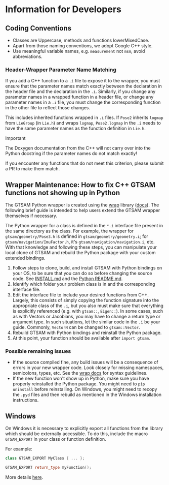 # Information for Developers

## Coding Conventions

* Classes are Uppercase, methods and functions lowerMixedCase.
* Apart from those naming conventions, we adopt Google C++ style.
* Use meaningful variable names, e.g. `measurement` not `msm`, avoid abbreviations.

### Header-Wrapper Parameter Name Matching

If you add a C++ function to a `.i` file to expose it to the wrapper, you must ensure that the parameter names match exactly between the declaration in the header file and the declaration in the `.i`. Similarly, if you change any parameter names in a wrapped function in a header file, or change any parameter names in a `.i` file, you must change the corresponding function in the other file to reflect those changes. 

This includes inherited functions wrapped in `.i` files. If `Pose2` inherits `logmap` from `LieGroup` (in `Lie.h`) and wraps `logmap`, `Pose2.logmap` in the `.i` needs to have the same parameter names as the function definition in `Lie.h`. 

> [!IMPORTANT]
> The Doxygen documentation from the C++ will not carry over into the Python docstring if the parameter names do not match exactly!

If you encounter any functions that do not meet this criterion, please submit a PR to make them match.

## Wrapper Maintenance: How to fix C++ GTSAM functions not showing up in Python

The GTSAM Python wrapper is created using the [wrap](https://github.com/borglab/wrap) library ([docs](https://github.com/borglab/wrap/blob/master/DOCS.md)). The following brief guide is intended to help users extend the GTSAM wrapper themselves if necessary.

The Python wrapper for a class is defined in the `*.i` interface file present in the same directory as the class. For example, the wrapper for `gtsam/geometry/Pose3.h` is defined in `gtsam/geometry/geometry.i`; for `gtsam/navigation/ImuFactor.h`, it's `gtsam/navigation/navigation.i`, etc. With that knowledge and following these steps, you can manipulate your local clone of GTSAM and rebuild the Python package with your custom extended bindings.

1. Follow steps to clone, build, and install GTSAM with Python bindings on your OS, to be sure that you can do so before changing the source code. See [INSTALL.md](INSTALL.md) and the [Python README.md](python/README.md).
2. Identify which folder your problem class is in and the corresponding interface file.
3. Edit the interface file to include your desired functions from C++. Largely, this consists of simply copying the function signature into the appropriate class of the `.i`, but you also must make sure that everything is explicitly referenced (e.g. with `gtsam::`, `Eigen::`). In some cases, such as with Vectors or Jacobians, you may have to change a return type or argument type. In such situations, let the similar code in the `.i` be your guide. Commonly, `VectorN` can be changed to `gtsam::Vector`.
4. Rebuild GTSAM with Python bindings and reinstall the Python package.
5. At this point, your function should be available after `import gtsam`.

### Possible remaining issues

- If the source compiled fine, any build issues will be a consequence of errors in your new wrapper code. Look closely for missing namespaces, semicolons, types, etc. See the [wrap docs](https://github.com/borglab/wrap/blob/master/DOCS.md) for syntax guidelines.
- If the new function won't show up in Python, make sure you have properly reinstalled the Python package. You might need to `pip uninstall` before reinstalling. On Windows, you might need to recopy the `.pyd` files and then rebuild as mentioned in the Windows installation instructions.

## Windows

On Windows it is necessary to explicitly export all functions from the library which should be externally accessible. To do this, include the macro `GTSAM_EXPORT` in your class or function definition.

For example:
```cpp
class GTSAM_EXPORT MyClass { ... };

GTSAM_EXPORT return_type myFunction();
```

More details [here](Using-GTSAM-EXPORT.md).
